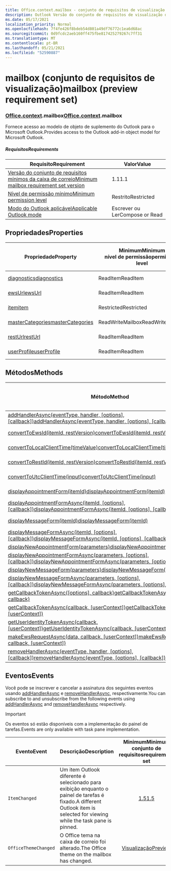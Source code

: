 ```yaml
---
title: Office.context.mailbox - conjunto de requisitos de visualização
description: Outlook Versão do conjunto de requisitos de visualização da API de Caixa de Correio do modelo de objeto mailbox.
ms.date: 05/17/2021
localization_priority: Normal
ms.openlocfilehash: 7f4fe426f8bdeb54d801a49df76772c1ea6d68ac
ms.sourcegitcommit: 0d9fcdc2aeb160ff475fbe817425279267c7ff31
ms.translationtype: MT
ms.contentlocale: pt-BR
ms.lasthandoff: 05/21/2021
ms.locfileid: "52590887"
---
```

# <a name="mailbox-preview-requirement-set"></a><span data-ttu-id="4759c-103">mailbox (conjunto de requisitos de visualização)</span><span class="sxs-lookup"><span data-stu-id="4759c-103">mailbox (preview requirement set)</span></span>

### <a name="officecontextmailbox"></a><span data-ttu-id="4759c-104">[Office](office.md)[.context](office.context.md).mailbox</span><span class="sxs-lookup"><span data-stu-id="4759c-104">[Office](office.md)[.context](office.context.md).mailbox</span></span>

<span data-ttu-id="4759c-105">Fornece acesso ao modelo de objeto de suplemento do Outlook para o Microsoft Outlook.</span><span class="sxs-lookup"><span data-stu-id="4759c-105">Provides access to the Outlook add-in object model for Microsoft Outlook.</span></span>

##### <a name="requirements"></a><span data-ttu-id="4759c-106">Requisitos</span><span class="sxs-lookup"><span data-stu-id="4759c-106">Requirements</span></span>

|<span data-ttu-id="4759c-107">Requisito</span><span class="sxs-lookup"><span data-stu-id="4759c-107">Requirement</span></span>| <span data-ttu-id="4759c-108">Valor</span><span class="sxs-lookup"><span data-stu-id="4759c-108">Value</span></span>|
|---|---|
|[<span data-ttu-id="4759c-109">Versão do conjunto de requisitos mínimos da caixa de correio</span><span class="sxs-lookup"><span data-stu-id="4759c-109">Minimum mailbox requirement set version</span></span>](../../requirement-sets/outlook-api-requirement-sets.md)| <span data-ttu-id="4759c-110">1.1</span><span class="sxs-lookup"><span data-stu-id="4759c-110">1.1</span></span>|
|[<span data-ttu-id="4759c-111">Nível de permissão mínimo</span><span class="sxs-lookup"><span data-stu-id="4759c-111">Minimum permission level</span></span>](../../../outlook/understanding-outlook-add-in-permissions.md)| <span data-ttu-id="4759c-112">Restrito</span><span class="sxs-lookup"><span data-stu-id="4759c-112">Restricted</span></span>|
|[<span data-ttu-id="4759c-113">Modo do Outlook aplicável</span><span class="sxs-lookup"><span data-stu-id="4759c-113">Applicable Outlook mode</span></span>](../../../outlook/outlook-add-ins-overview.md#extension-points)| <span data-ttu-id="4759c-114">Escrever ou Ler</span><span class="sxs-lookup"><span data-stu-id="4759c-114">Compose or Read</span></span>|

## <a name="properties"></a><span data-ttu-id="4759c-115">Propriedades</span><span class="sxs-lookup"><span data-stu-id="4759c-115">Properties</span></span>

| <span data-ttu-id="4759c-116">Propriedade</span><span class="sxs-lookup"><span data-stu-id="4759c-116">Property</span></span> | <span data-ttu-id="4759c-117">Minimum</span><span class="sxs-lookup"><span data-stu-id="4759c-117">Minimum</span></span><br><span data-ttu-id="4759c-118">nível de permissão</span><span class="sxs-lookup"><span data-stu-id="4759c-118">permission level</span></span> | <span data-ttu-id="4759c-119">Modos</span><span class="sxs-lookup"><span data-stu-id="4759c-119">Modes</span></span> | <span data-ttu-id="4759c-120">Tipo de retorno</span><span class="sxs-lookup"><span data-stu-id="4759c-120">Return type</span></span> | <span data-ttu-id="4759c-121">Minimum</span><span class="sxs-lookup"><span data-stu-id="4759c-121">Minimum</span></span><br><span data-ttu-id="4759c-122">conjunto de requisitos</span><span class="sxs-lookup"><span data-stu-id="4759c-122">requirement set</span></span> |
|---|---|---|---|:---:|
| [<span data-ttu-id="4759c-123">diagnostics</span><span class="sxs-lookup"><span data-stu-id="4759c-123">diagnostics</span></span>](/javascript/api/outlook/office.mailbox?view=outlook-js-preview&preserve-view=true#diagnostics) | <span data-ttu-id="4759c-124">ReadItem</span><span class="sxs-lookup"><span data-stu-id="4759c-124">ReadItem</span></span> | <span data-ttu-id="4759c-125">Escrever</span><span class="sxs-lookup"><span data-stu-id="4759c-125">Compose</span></span><br><span data-ttu-id="4759c-126">Ler</span><span class="sxs-lookup"><span data-stu-id="4759c-126">Read</span></span> | [<span data-ttu-id="4759c-127">Diagnostics</span><span class="sxs-lookup"><span data-stu-id="4759c-127">Diagnostics</span></span>](/javascript/api/outlook/office.diagnostics?view=outlook-js-preview&preserve-view=true) | [<span data-ttu-id="4759c-128">1.1</span><span class="sxs-lookup"><span data-stu-id="4759c-128">1.1</span></span>](../requirement-set-1.1/outlook-requirement-set-1.1.md) |
| [<span data-ttu-id="4759c-129">ewsUrl</span><span class="sxs-lookup"><span data-stu-id="4759c-129">ewsUrl</span></span>](/javascript/api/outlook/office.mailbox?view=outlook-js-preview&preserve-view=true#ewsurl) | <span data-ttu-id="4759c-130">ReadItem</span><span class="sxs-lookup"><span data-stu-id="4759c-130">ReadItem</span></span> | <span data-ttu-id="4759c-131">Escrever</span><span class="sxs-lookup"><span data-stu-id="4759c-131">Compose</span></span><br><span data-ttu-id="4759c-132">Ler</span><span class="sxs-lookup"><span data-stu-id="4759c-132">Read</span></span> | <span data-ttu-id="4759c-133">Cadeia de caracteres</span><span class="sxs-lookup"><span data-stu-id="4759c-133">String</span></span> | [<span data-ttu-id="4759c-134">1.1</span><span class="sxs-lookup"><span data-stu-id="4759c-134">1.1</span></span>](../requirement-set-1.1/outlook-requirement-set-1.1.md) |
| [<span data-ttu-id="4759c-135">item</span><span class="sxs-lookup"><span data-stu-id="4759c-135">item</span></span>](office.context.mailbox.item.md) | <span data-ttu-id="4759c-136">Restricted</span><span class="sxs-lookup"><span data-stu-id="4759c-136">Restricted</span></span> | <span data-ttu-id="4759c-137">Escrever</span><span class="sxs-lookup"><span data-stu-id="4759c-137">Compose</span></span><br><span data-ttu-id="4759c-138">Ler</span><span class="sxs-lookup"><span data-stu-id="4759c-138">Read</span></span> | [<span data-ttu-id="4759c-139">Item</span><span class="sxs-lookup"><span data-stu-id="4759c-139">Item</span></span>](/javascript/api/outlook/office.item?view=outlook-js-preview&preserve-view=true) | [<span data-ttu-id="4759c-140">1.1</span><span class="sxs-lookup"><span data-stu-id="4759c-140">1.1</span></span>](../requirement-set-1.1/outlook-requirement-set-1.1.md) |
| [<span data-ttu-id="4759c-141">masterCategories</span><span class="sxs-lookup"><span data-stu-id="4759c-141">masterCategories</span></span>](/javascript/api/outlook/office.mailbox?view=outlook-js-preview&preserve-view=true#mastercategories) | <span data-ttu-id="4759c-142">ReadWriteMailbox</span><span class="sxs-lookup"><span data-stu-id="4759c-142">ReadWriteMailbox</span></span> | <span data-ttu-id="4759c-143">Escrever</span><span class="sxs-lookup"><span data-stu-id="4759c-143">Compose</span></span><br><span data-ttu-id="4759c-144">Ler</span><span class="sxs-lookup"><span data-stu-id="4759c-144">Read</span></span> | [<span data-ttu-id="4759c-145">MasterCategories</span><span class="sxs-lookup"><span data-stu-id="4759c-145">MasterCategories</span></span>](/javascript/api/outlook/office.mastercategories?view=outlook-js-preview&preserve-view=true) | [<span data-ttu-id="4759c-146">1.8</span><span class="sxs-lookup"><span data-stu-id="4759c-146">1.8</span></span>](../requirement-set-1.8/outlook-requirement-set-1.8.md) |
| [<span data-ttu-id="4759c-147">restUrl</span><span class="sxs-lookup"><span data-stu-id="4759c-147">restUrl</span></span>](/javascript/api/outlook/office.mailbox?view=outlook-js-preview&preserve-view=true#resturl) | <span data-ttu-id="4759c-148">ReadItem</span><span class="sxs-lookup"><span data-stu-id="4759c-148">ReadItem</span></span> | <span data-ttu-id="4759c-149">Escrever</span><span class="sxs-lookup"><span data-stu-id="4759c-149">Compose</span></span><br><span data-ttu-id="4759c-150">Ler</span><span class="sxs-lookup"><span data-stu-id="4759c-150">Read</span></span> | <span data-ttu-id="4759c-151">Cadeia de caracteres</span><span class="sxs-lookup"><span data-stu-id="4759c-151">String</span></span> | [<span data-ttu-id="4759c-152">1.5</span><span class="sxs-lookup"><span data-stu-id="4759c-152">1.5</span></span>](../requirement-set-1.5/outlook-requirement-set-1.5.md) |
| [<span data-ttu-id="4759c-153">userProfile</span><span class="sxs-lookup"><span data-stu-id="4759c-153">userProfile</span></span>](/javascript/api/outlook/office.mailbox?view=outlook-js-preview&preserve-view=true#userprofile) | <span data-ttu-id="4759c-154">ReadItem</span><span class="sxs-lookup"><span data-stu-id="4759c-154">ReadItem</span></span> | <span data-ttu-id="4759c-155">Escrever</span><span class="sxs-lookup"><span data-stu-id="4759c-155">Compose</span></span><br><span data-ttu-id="4759c-156">Ler</span><span class="sxs-lookup"><span data-stu-id="4759c-156">Read</span></span> | [<span data-ttu-id="4759c-157">UserProfile</span><span class="sxs-lookup"><span data-stu-id="4759c-157">UserProfile</span></span>](/javascript/api/outlook/office.userprofile?view=outlook-js-preview&preserve-view=true) | [<span data-ttu-id="4759c-158">1.1</span><span class="sxs-lookup"><span data-stu-id="4759c-158">1.1</span></span>](../requirement-set-1.1/outlook-requirement-set-1.1.md) |

## <a name="methods"></a><span data-ttu-id="4759c-159">Métodos</span><span class="sxs-lookup"><span data-stu-id="4759c-159">Methods</span></span>

| <span data-ttu-id="4759c-160">Método</span><span class="sxs-lookup"><span data-stu-id="4759c-160">Method</span></span> | <span data-ttu-id="4759c-161">Minimum</span><span class="sxs-lookup"><span data-stu-id="4759c-161">Minimum</span></span><br><span data-ttu-id="4759c-162">nível de permissão</span><span class="sxs-lookup"><span data-stu-id="4759c-162">permission level</span></span> | <span data-ttu-id="4759c-163">Modos</span><span class="sxs-lookup"><span data-stu-id="4759c-163">Modes</span></span> | <span data-ttu-id="4759c-164">Minimum</span><span class="sxs-lookup"><span data-stu-id="4759c-164">Minimum</span></span><br><span data-ttu-id="4759c-165">conjunto de requisitos</span><span class="sxs-lookup"><span data-stu-id="4759c-165">requirement set</span></span> |
|---|---|---|:---:|
| <span data-ttu-id="4759c-166">[addHandlerAsync(eventType, handler, [options], [callback])](/javascript/api/outlook/office.mailbox?view=outlook-js-preview&preserve-view=true#addhandlerasync-eventtype--handler--options--callback-)</span><span class="sxs-lookup"><span data-stu-id="4759c-166">[addHandlerAsync(eventType, handler, [options], [callback])](/javascript/api/outlook/office.mailbox?view=outlook-js-preview&preserve-view=true#addhandlerasync-eventtype--handler--options--callback-)</span></span> | <span data-ttu-id="4759c-167">ReadItem</span><span class="sxs-lookup"><span data-stu-id="4759c-167">ReadItem</span></span> | <span data-ttu-id="4759c-168">Escrever</span><span class="sxs-lookup"><span data-stu-id="4759c-168">Compose</span></span><br><span data-ttu-id="4759c-169">Ler</span><span class="sxs-lookup"><span data-stu-id="4759c-169">Read</span></span> | [<span data-ttu-id="4759c-170">1.5</span><span class="sxs-lookup"><span data-stu-id="4759c-170">1.5</span></span>](../requirement-set-1.5/outlook-requirement-set-1.5.md) |
| [<span data-ttu-id="4759c-171">convertToEwsId(itemId, restVersion)</span><span class="sxs-lookup"><span data-stu-id="4759c-171">convertToEwsId(itemId, restVersion)</span></span>](/javascript/api/outlook/office.mailbox?view=outlook-js-preview&preserve-view=true#converttoewsid-itemid--restversion-) | <span data-ttu-id="4759c-172">Restricted</span><span class="sxs-lookup"><span data-stu-id="4759c-172">Restricted</span></span> | <span data-ttu-id="4759c-173">Escrever</span><span class="sxs-lookup"><span data-stu-id="4759c-173">Compose</span></span><br><span data-ttu-id="4759c-174">Ler</span><span class="sxs-lookup"><span data-stu-id="4759c-174">Read</span></span> | [<span data-ttu-id="4759c-175">1.3</span><span class="sxs-lookup"><span data-stu-id="4759c-175">1.3</span></span>](../requirement-set-1.3/outlook-requirement-set-1.3.md) |
| [<span data-ttu-id="4759c-176">convertToLocalClientTime(timeValue)</span><span class="sxs-lookup"><span data-stu-id="4759c-176">convertToLocalClientTime(timeValue)</span></span>](/javascript/api/outlook/office.mailbox?view=outlook-js-preview&preserve-view=true#converttolocalclienttime-timevalue-) | <span data-ttu-id="4759c-177">ReadItem</span><span class="sxs-lookup"><span data-stu-id="4759c-177">ReadItem</span></span> | <span data-ttu-id="4759c-178">Escrever</span><span class="sxs-lookup"><span data-stu-id="4759c-178">Compose</span></span><br><span data-ttu-id="4759c-179">Ler</span><span class="sxs-lookup"><span data-stu-id="4759c-179">Read</span></span> | [<span data-ttu-id="4759c-180">1.1</span><span class="sxs-lookup"><span data-stu-id="4759c-180">1.1</span></span>](../requirement-set-1.1/outlook-requirement-set-1.1.md) |
| [<span data-ttu-id="4759c-181">convertToRestId(itemId, restVersion)</span><span class="sxs-lookup"><span data-stu-id="4759c-181">convertToRestId(itemId, restVersion)</span></span>](/javascript/api/outlook/office.mailbox?view=outlook-js-preview&preserve-view=true#converttorestid-itemid--restversion-) | <span data-ttu-id="4759c-182">Restricted</span><span class="sxs-lookup"><span data-stu-id="4759c-182">Restricted</span></span> | <span data-ttu-id="4759c-183">Escrever</span><span class="sxs-lookup"><span data-stu-id="4759c-183">Compose</span></span><br><span data-ttu-id="4759c-184">Ler</span><span class="sxs-lookup"><span data-stu-id="4759c-184">Read</span></span> | [<span data-ttu-id="4759c-185">1.3</span><span class="sxs-lookup"><span data-stu-id="4759c-185">1.3</span></span>](../requirement-set-1.3/outlook-requirement-set-1.3.md) |
| [<span data-ttu-id="4759c-186">convertToUtcClientTime(input)</span><span class="sxs-lookup"><span data-stu-id="4759c-186">convertToUtcClientTime(input)</span></span>](/javascript/api/outlook/office.mailbox?view=outlook-js-preview&preserve-view=true#converttoutcclienttime-input-) | <span data-ttu-id="4759c-187">ReadItem</span><span class="sxs-lookup"><span data-stu-id="4759c-187">ReadItem</span></span> | <span data-ttu-id="4759c-188">Escrever</span><span class="sxs-lookup"><span data-stu-id="4759c-188">Compose</span></span><br><span data-ttu-id="4759c-189">Ler</span><span class="sxs-lookup"><span data-stu-id="4759c-189">Read</span></span> | [<span data-ttu-id="4759c-190">1.1</span><span class="sxs-lookup"><span data-stu-id="4759c-190">1.1</span></span>](../requirement-set-1.1/outlook-requirement-set-1.1.md) |
| [<span data-ttu-id="4759c-191">displayAppointmentForm(itemId)</span><span class="sxs-lookup"><span data-stu-id="4759c-191">displayAppointmentForm(itemId)</span></span>](/javascript/api/outlook/office.mailbox?view=outlook-js-preview&preserve-view=true#displayappointmentform-itemid-) | <span data-ttu-id="4759c-192">ReadItem</span><span class="sxs-lookup"><span data-stu-id="4759c-192">ReadItem</span></span> | <span data-ttu-id="4759c-193">Escrever</span><span class="sxs-lookup"><span data-stu-id="4759c-193">Compose</span></span><br><span data-ttu-id="4759c-194">Ler</span><span class="sxs-lookup"><span data-stu-id="4759c-194">Read</span></span> | [<span data-ttu-id="4759c-195">1.1</span><span class="sxs-lookup"><span data-stu-id="4759c-195">1.1</span></span>](../requirement-set-1.1/outlook-requirement-set-1.1.md) |
| <span data-ttu-id="4759c-196">[displayAppointmentFormAsync(itemId, [options], [callback])](/javascript/api/outlook/office.mailbox?view=outlook-js-preview&preserve-view=true#displayappointmentform-itemid--options--callback-)</span><span class="sxs-lookup"><span data-stu-id="4759c-196">[displayAppointmentFormAsync(itemId, [options], [callback])](/javascript/api/outlook/office.mailbox?view=outlook-js-preview&preserve-view=true#displayappointmentform-itemid--options--callback-)</span></span> | <span data-ttu-id="4759c-197">ReadItem</span><span class="sxs-lookup"><span data-stu-id="4759c-197">ReadItem</span></span> | <span data-ttu-id="4759c-198">Escrever</span><span class="sxs-lookup"><span data-stu-id="4759c-198">Compose</span></span><br><span data-ttu-id="4759c-199">Ler</span><span class="sxs-lookup"><span data-stu-id="4759c-199">Read</span></span> | [<span data-ttu-id="4759c-200">1.9</span><span class="sxs-lookup"><span data-stu-id="4759c-200">1.9</span></span>](../requirement-set-1.9/outlook-requirement-set-1.9.md) |
| [<span data-ttu-id="4759c-201">displayMessageForm(itemId)</span><span class="sxs-lookup"><span data-stu-id="4759c-201">displayMessageForm(itemId)</span></span>](/javascript/api/outlook/office.mailbox?view=outlook-js-preview&preserve-view=true#displaymessageform-itemid-) | <span data-ttu-id="4759c-202">ReadItem</span><span class="sxs-lookup"><span data-stu-id="4759c-202">ReadItem</span></span> | <span data-ttu-id="4759c-203">Escrever</span><span class="sxs-lookup"><span data-stu-id="4759c-203">Compose</span></span><br><span data-ttu-id="4759c-204">Ler</span><span class="sxs-lookup"><span data-stu-id="4759c-204">Read</span></span> | [<span data-ttu-id="4759c-205">1.1</span><span class="sxs-lookup"><span data-stu-id="4759c-205">1.1</span></span>](../requirement-set-1.1/outlook-requirement-set-1.1.md) |
| <span data-ttu-id="4759c-206">[displayMessageFormAsync(itemId, [options], [callback])](/javascript/api/outlook/office.mailbox?view=outlook-js-preview&preserve-view=true#displaymessageform-itemid--options--callback-)</span><span class="sxs-lookup"><span data-stu-id="4759c-206">[displayMessageFormAsync(itemId, [options], [callback])](/javascript/api/outlook/office.mailbox?view=outlook-js-preview&preserve-view=true#displaymessageform-itemid--options--callback-)</span></span> | <span data-ttu-id="4759c-207">ReadItem</span><span class="sxs-lookup"><span data-stu-id="4759c-207">ReadItem</span></span> | <span data-ttu-id="4759c-208">Escrever</span><span class="sxs-lookup"><span data-stu-id="4759c-208">Compose</span></span><br><span data-ttu-id="4759c-209">Ler</span><span class="sxs-lookup"><span data-stu-id="4759c-209">Read</span></span> | [<span data-ttu-id="4759c-210">1.9</span><span class="sxs-lookup"><span data-stu-id="4759c-210">1.9</span></span>](../requirement-set-1.9/outlook-requirement-set-1.9.md) |
| [<span data-ttu-id="4759c-211">displayNewAppointmentForm(parameters)</span><span class="sxs-lookup"><span data-stu-id="4759c-211">displayNewAppointmentForm(parameters)</span></span>](/javascript/api/outlook/office.mailbox?view=outlook-js-preview&preserve-view=true#displaynewappointmentform-parameters-) | <span data-ttu-id="4759c-212">ReadItem</span><span class="sxs-lookup"><span data-stu-id="4759c-212">ReadItem</span></span> | <span data-ttu-id="4759c-213">Ler</span><span class="sxs-lookup"><span data-stu-id="4759c-213">Read</span></span> | [<span data-ttu-id="4759c-214">1.1</span><span class="sxs-lookup"><span data-stu-id="4759c-214">1.1</span></span>](../requirement-set-1.1/outlook-requirement-set-1.1.md) |
| <span data-ttu-id="4759c-215">[displayNewAppointmentFormAsync(parameters, [options], [callback])](/javascript/api/outlook/office.mailbox?view=outlook-js-preview&preserve-view=true#displaynewappointmentform-parameters--options--callback-)</span><span class="sxs-lookup"><span data-stu-id="4759c-215">[displayNewAppointmentFormAsync(parameters, [options], [callback])](/javascript/api/outlook/office.mailbox?view=outlook-js-preview&preserve-view=true#displaynewappointmentform-parameters--options--callback-)</span></span> | <span data-ttu-id="4759c-216">ReadItem</span><span class="sxs-lookup"><span data-stu-id="4759c-216">ReadItem</span></span> | <span data-ttu-id="4759c-217">Ler</span><span class="sxs-lookup"><span data-stu-id="4759c-217">Read</span></span> | [<span data-ttu-id="4759c-218">1.9</span><span class="sxs-lookup"><span data-stu-id="4759c-218">1.9</span></span>](../requirement-set-1.9/outlook-requirement-set-1.9.md) |
| [<span data-ttu-id="4759c-219">displayNewMessageForm(parameters)</span><span class="sxs-lookup"><span data-stu-id="4759c-219">displayNewMessageForm(parameters)</span></span>](/javascript/api/outlook/office.mailbox?view=outlook-js-preview&preserve-view=true#displaynewmessageform-parameters-) | <span data-ttu-id="4759c-220">ReadItem</span><span class="sxs-lookup"><span data-stu-id="4759c-220">ReadItem</span></span> | <span data-ttu-id="4759c-221">Ler</span><span class="sxs-lookup"><span data-stu-id="4759c-221">Read</span></span> | [<span data-ttu-id="4759c-222">1.6</span><span class="sxs-lookup"><span data-stu-id="4759c-222">1.6</span></span>](../requirement-set-1.6/outlook-requirement-set-1.6.md) |
| <span data-ttu-id="4759c-223">[displayNewMessageFormAsync(parameters, [options], [callback])](/javascript/api/outlook/office.mailbox?view=outlook-js-preview&preserve-view=true#displaynewmessageform-parameters--options--callback-)</span><span class="sxs-lookup"><span data-stu-id="4759c-223">[displayNewMessageFormAsync(parameters, [options], [callback])](/javascript/api/outlook/office.mailbox?view=outlook-js-preview&preserve-view=true#displaynewmessageform-parameters--options--callback-)</span></span> | <span data-ttu-id="4759c-224">ReadItem</span><span class="sxs-lookup"><span data-stu-id="4759c-224">ReadItem</span></span> | <span data-ttu-id="4759c-225">Ler</span><span class="sxs-lookup"><span data-stu-id="4759c-225">Read</span></span> | [<span data-ttu-id="4759c-226">1.9</span><span class="sxs-lookup"><span data-stu-id="4759c-226">1.9</span></span>](../requirement-set-1.9/outlook-requirement-set-1.9.md) |
| <span data-ttu-id="4759c-227">[getCallbackTokenAsync([options], callback)](/javascript/api/outlook/office.mailbox?view=outlook-js-preview&preserve-view=true#getcallbacktokenasync-options--callback-)</span><span class="sxs-lookup"><span data-stu-id="4759c-227">[getCallbackTokenAsync([options], callback)](/javascript/api/outlook/office.mailbox?view=outlook-js-preview&preserve-view=true#getcallbacktokenasync-options--callback-)</span></span> | <span data-ttu-id="4759c-228">ReadItem</span><span class="sxs-lookup"><span data-stu-id="4759c-228">ReadItem</span></span> | <span data-ttu-id="4759c-229">Escrever</span><span class="sxs-lookup"><span data-stu-id="4759c-229">Compose</span></span><br><span data-ttu-id="4759c-230">Ler</span><span class="sxs-lookup"><span data-stu-id="4759c-230">Read</span></span> | [<span data-ttu-id="4759c-231">1.5</span><span class="sxs-lookup"><span data-stu-id="4759c-231">1.5</span></span>](../requirement-set-1.5/outlook-requirement-set-1.5.md) |
| <span data-ttu-id="4759c-232">[getCallbackTokenAsync(callback, [userContext])](/javascript/api/outlook/office.mailbox?view=outlook-js-preview&preserve-view=true#getcallbacktokenasync-callback--usercontext-)</span><span class="sxs-lookup"><span data-stu-id="4759c-232">[getCallbackTokenAsync(callback, [userContext])](/javascript/api/outlook/office.mailbox?view=outlook-js-preview&preserve-view=true#getcallbacktokenasync-callback--usercontext-)</span></span> | <span data-ttu-id="4759c-233">ReadItem</span><span class="sxs-lookup"><span data-stu-id="4759c-233">ReadItem</span></span> | <span data-ttu-id="4759c-234">Escrever</span><span class="sxs-lookup"><span data-stu-id="4759c-234">Compose</span></span><br><span data-ttu-id="4759c-235">Ler</span><span class="sxs-lookup"><span data-stu-id="4759c-235">Read</span></span> | [<span data-ttu-id="4759c-236">1.3</span><span class="sxs-lookup"><span data-stu-id="4759c-236">1.3</span></span>](../requirement-set-1.3/outlook-requirement-set-1.3.md)<br>[<span data-ttu-id="4759c-237">1.1</span><span class="sxs-lookup"><span data-stu-id="4759c-237">1.1</span></span>](../requirement-set-1.1/outlook-requirement-set-1.1.md) |
| <span data-ttu-id="4759c-238">[getUserIdentityTokenAsync(callback, [userContext])](/javascript/api/outlook/office.mailbox?view=outlook-js-preview&preserve-view=true#getuseridentitytokenasync-callback--usercontext-)</span><span class="sxs-lookup"><span data-stu-id="4759c-238">[getUserIdentityTokenAsync(callback, [userContext])](/javascript/api/outlook/office.mailbox?view=outlook-js-preview&preserve-view=true#getuseridentitytokenasync-callback--usercontext-)</span></span> | <span data-ttu-id="4759c-239">ReadItem</span><span class="sxs-lookup"><span data-stu-id="4759c-239">ReadItem</span></span> | <span data-ttu-id="4759c-240">Escrever</span><span class="sxs-lookup"><span data-stu-id="4759c-240">Compose</span></span><br><span data-ttu-id="4759c-241">Ler</span><span class="sxs-lookup"><span data-stu-id="4759c-241">Read</span></span> | [<span data-ttu-id="4759c-242">1.1</span><span class="sxs-lookup"><span data-stu-id="4759c-242">1.1</span></span>](../requirement-set-1.1/outlook-requirement-set-1.1.md) |
| <span data-ttu-id="4759c-243">[makeEwsRequestAsync(data, callback, [userContext])](/javascript/api/outlook/office.mailbox?view=outlook-js-preview&preserve-view=true#makeewsrequestasync-data--callback--usercontext-)</span><span class="sxs-lookup"><span data-stu-id="4759c-243">[makeEwsRequestAsync(data, callback, [userContext])](/javascript/api/outlook/office.mailbox?view=outlook-js-preview&preserve-view=true#makeewsrequestasync-data--callback--usercontext-)</span></span> | <span data-ttu-id="4759c-244">ReadWriteMailbox</span><span class="sxs-lookup"><span data-stu-id="4759c-244">ReadWriteMailbox</span></span> | <span data-ttu-id="4759c-245">Escrever</span><span class="sxs-lookup"><span data-stu-id="4759c-245">Compose</span></span><br><span data-ttu-id="4759c-246">Ler</span><span class="sxs-lookup"><span data-stu-id="4759c-246">Read</span></span> | [<span data-ttu-id="4759c-247">1.1</span><span class="sxs-lookup"><span data-stu-id="4759c-247">1.1</span></span>](../requirement-set-1.1/outlook-requirement-set-1.1.md) |
| <span data-ttu-id="4759c-248">[removeHandlerAsync(eventType, handler, [options], [callback])](/javascript/api/outlook/office.mailbox?view=outlook-js-preview&preserve-view=true#removehandlerasync-eventtype--options--callback-)</span><span class="sxs-lookup"><span data-stu-id="4759c-248">[removeHandlerAsync(eventType, [options], [callback])](/javascript/api/outlook/office.mailbox?view=outlook-js-preview&preserve-view=true#removehandlerasync-eventtype--options--callback-)</span></span> | <span data-ttu-id="4759c-249">ReadItem</span><span class="sxs-lookup"><span data-stu-id="4759c-249">ReadItem</span></span> | <span data-ttu-id="4759c-250">Escrever</span><span class="sxs-lookup"><span data-stu-id="4759c-250">Compose</span></span><br><span data-ttu-id="4759c-251">Ler</span><span class="sxs-lookup"><span data-stu-id="4759c-251">Read</span></span> | [<span data-ttu-id="4759c-252">1.5</span><span class="sxs-lookup"><span data-stu-id="4759c-252">1.5</span></span>](../requirement-set-1.5/outlook-requirement-set-1.5.md) |

## <a name="events"></a><span data-ttu-id="4759c-253">Eventos</span><span class="sxs-lookup"><span data-stu-id="4759c-253">Events</span></span>

<span data-ttu-id="4759c-254">Você pode se inscrever e cancelar a assinatura dos seguintes eventos usando [addHandlerAsync](/javascript/api/outlook/office.mailbox?view=outlook-js-preview&preserve-view=true#addhandlerasync-eventtype--handler--options--callback-) e [removeHandlerAsync,](/javascript/api/outlook/office.mailbox?view=outlook-js-preview&preserve-view=true#removehandlerasync-eventtype--options--callback-) respectivamente.</span><span class="sxs-lookup"><span data-stu-id="4759c-254">You can subscribe to and unsubscribe from the following events using [addHandlerAsync](/javascript/api/outlook/office.mailbox?view=outlook-js-preview&preserve-view=true#addhandlerasync-eventtype--handler--options--callback-) and [removeHandlerAsync](/javascript/api/outlook/office.mailbox?view=outlook-js-preview&preserve-view=true#removehandlerasync-eventtype--options--callback-) respectively.</span></span>

> [!IMPORTANT]
> <span data-ttu-id="4759c-255">Os eventos só estão disponíveis com a implementação do painel de tarefas.</span><span class="sxs-lookup"><span data-stu-id="4759c-255">Events are only available with task pane implementation.</span></span>

| <span data-ttu-id="4759c-256">Evento</span><span class="sxs-lookup"><span data-stu-id="4759c-256">Event</span></span> | <span data-ttu-id="4759c-257">Descrição</span><span class="sxs-lookup"><span data-stu-id="4759c-257">Description</span></span> | <span data-ttu-id="4759c-258">Minimum</span><span class="sxs-lookup"><span data-stu-id="4759c-258">Minimum</span></span><br><span data-ttu-id="4759c-259">conjunto de requisitos</span><span class="sxs-lookup"><span data-stu-id="4759c-259">requirement set</span></span> |
|---|---|:---:|
|`ItemChanged`| <span data-ttu-id="4759c-260">Um item Outlook diferente é selecionado para exibição enquanto o painel de tarefas é fixado.</span><span class="sxs-lookup"><span data-stu-id="4759c-260">A different Outlook item is selected for viewing while the task pane is pinned.</span></span> | [<span data-ttu-id="4759c-261">1.5</span><span class="sxs-lookup"><span data-stu-id="4759c-261">1.5</span></span>](../requirement-set-1.5/outlook-requirement-set-1.5.md) |
|`OfficeThemeChanged`| <span data-ttu-id="4759c-262">O Office tema na caixa de correio foi alterado.</span><span class="sxs-lookup"><span data-stu-id="4759c-262">The Office theme on the mailbox has changed.</span></span> | [<span data-ttu-id="4759c-263">Visualização</span><span class="sxs-lookup"><span data-stu-id="4759c-263">Preview</span></span>](../preview-requirement-set/outlook-requirement-set-preview.md) |
